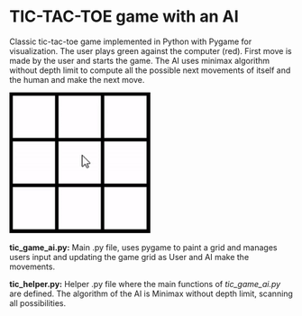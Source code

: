 # TIC-TAC-TOE game with an AI

Classic tic-tac-toe game implemented in Python with Pygame for visualization. The user plays green against the computer (red). First move is made by the user and starts the game. The AI uses minimax algorithm without depth limit to compute all the possible next movements of itself and the human and make the next move. 


<img src = "tictac.gif" height="250"/>

**tic_game_ai.py:** Main .py file, uses pygame to paint a grid and manages users input and updating
the game grid as User and AI make the movements.

**tic_helper.py:** Helper .py file where the main functions of *tic_game_ai.py* are defined. The 
algorithm of the AI is Minimax without depth limit, scanning all possibilities.
  
